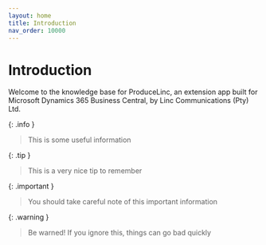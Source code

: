 ```yaml
---
layout: home
title: Introduction
nav_order: 10000
---
```

# Introduction
Welcome to the knowledge base for ProduceLinc, an extension app built for Microsoft Dynamics 365 Business Central, by Linc Communications (Pty) Ltd.

{: .info }
> This is some useful information

{: .tip }
> This is a very nice tip to remember

{: .important }
> You should take careful note of this important information

{: .warning }
> Be warned! If you ignore this, things can go bad quickly

